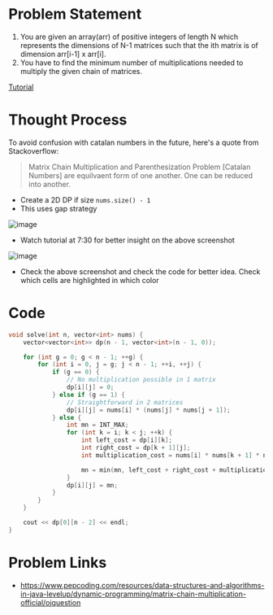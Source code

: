 # Problem Statement
1. You are given an array(arr) of positive integers of length N which represents the dimensions of N-1 matrices such that the ith matrix is of dimension arr[i-1] x arr[i].
2. You have to find the minimum number of multiplications needed to multiply the given chain of matrices.

[Tutorial](https://www.youtube.com/watch?v=pEYwLmGJcvs&list=PL-Jc9J83PIiEZvXCn-c5UIBvfT8dA-8EG&index=24)

# Thought Process
To avoid confusion with catalan numbers in the future, here's a quote from Stackoverflow:

> Matrix Chain Multiplication and Parenthesization Problem [Catalan Numbers] are equilvaent form of one another. One can be reduced into another.

- Create a 2D DP if size `nums.size() - 1`
- This uses gap strategy

![image](https://user-images.githubusercontent.com/10897423/134765519-4445eeeb-66a6-4112-a5a4-1b979dbc47cf.png)

- Watch tutorial at 7:30 for better insight on the above screenshot

![image](https://user-images.githubusercontent.com/10897423/134765675-cf292d8f-0da1-4de5-8cbd-9c6c95689709.png)

- Check the above screenshot and check the code for better idea. Check which cells are highlighted in which color

# Code
```cpp
void solve(int n, vector<int> nums) {
    vector<vector<int>> dp(n - 1, vector<int>(n - 1, 0));

    for (int g = 0; g < n - 1; ++g) {
        for (int i = 0, j = g; j < n - 1; ++i, ++j) {
            if (g == 0) {
                // No multiplication possible in 1 matrix
                dp[i][j] = 0;
            } else if (g == 1) {
                // Straightforward in 2 matrices
                dp[i][j] = nums[i] * (nums[j] * nums[j + 1]);
            } else {
                int mn = INT_MAX;
                for (int k = i; k < j; ++k) {
                    int left_cost = dp[i][k];
                    int right_cost = dp[k + 1][j];
                    int multiplication_cost = nums[i] * nums[k + 1] * nums[j + 1];

                    mn = min(mn, left_cost + right_cost + multiplication_cost);
                }
                dp[i][j] = mn;
            }
        }
    }

    cout << dp[0][n - 2] << endl;
}
```

# Problem Links
- https://www.pepcoding.com/resources/data-structures-and-algorithms-in-java-levelup/dynamic-programming/matrix-chain-multiplication-official/ojquestion
